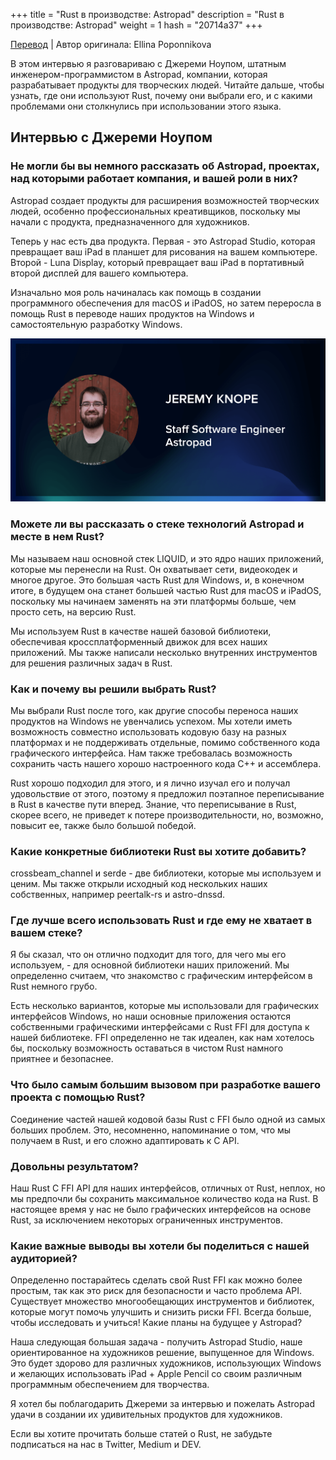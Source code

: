 +++
title = "Rust в производстве: Astropad"
description = "Rust в производстве: Astropad"
weight = 1
hash = "20714a37"
+++

[Перевод](https://serokell.io/blog/rust-in-production-astropad) | Автор оригинала: Ellina Poponnikova

В этом интервью я разговариваю с Джереми Ноупом, штатным инженером-программистом в Astropad, компании, которая разрабатывает продукты для творческих людей. Читайте дальше, чтобы узнать, где они используют Rust, почему они выбрали его, и с какими проблемами они столкнулись при использовании этого языка.

## Интервью с Джереми Ноупом

### Не могли бы вы немного рассказать об Astropad, проектах, над которыми работает компания, и вашей роли в них?

Astropad создает продукты для расширения возможностей творческих людей, особенно профессиональных креативщиков, поскольку мы начали с продукта, предназначенного для художников.

Теперь у нас есть два продукта. Первая - это Astropad Studio, которая превращает ваш iPad в планшет для рисования на вашем компьютере. Второй - Luna Display, который превращает ваш iPad в портативный второй дисплей для вашего компьютера.

Изначально моя роль начиналась как помощь в создании программного обеспечения для macOS и iPadOS, но затем переросла в помощь Rust в переводе наших продуктов на Windows и самостоятельную разработку Windows.

![Джереми Ноуп](/imgs/posts/20714a37_01.png)

### Можете ли вы рассказать о стеке технологий Astropad и месте в нем Rust?

Мы называем наш основной стек LIQUID, и это ядро наших приложений, которые мы перенесли на Rust. Он охватывает сети, видеокодек и многое другое. Это большая часть Rust для Windows, и, в конечном итоге, в будущем она станет большей частью Rust для macOS и iPadOS, поскольку мы начинаем заменять на эти платформы больше, чем просто сеть, на версию Rust.

Мы используем Rust в качестве нашей базовой библиотеки, обеспечивая кроссплатформенный движок для всех наших приложений. Мы также написали несколько внутренних инструментов для решения различных задач в Rust.

### Как и почему вы решили выбрать Rust?

Мы выбрали Rust после того, как другие способы переноса наших продуктов на Windows не увенчались успехом. Мы хотели иметь возможность совместно использовать кодовую базу на разных платформах и не поддерживать отдельные, помимо собственного кода графического интерфейса. Нам также требовалась возможность сохранить часть нашего хорошо настроенного кода C++ и ассемблера.

Rust хорошо подходил для этого, и я лично изучал его и получал удовольствие от этого, поэтому я предложил поэтапное переписывание в Rust в качестве пути вперед. Знание, что переписывание в Rust, скорее всего, не приведет к потере производительности, но, возможно, повысит ее, также было большой победой.

### Какие конкретные библиотеки Rust вы хотите добавить?

crossbeam_channel и serde - две библиотеки, которые мы используем и ценим. Мы также открыли исходный код нескольких наших собственных, например peertalk-rs и astro-dnssd.

### Где лучше всего использовать Rust и где ему не хватает в вашем стеке?

Я бы сказал, что он отлично подходит для того, для чего мы его используем, - для основной библиотеки наших приложений. Мы определенно считаем, что знакомство с графическим интерфейсом в Rust немного грубо.

Есть несколько вариантов, которые мы использовали для графических интерфейсов Windows, но наши основные приложения остаются собственными графическими интерфейсами с Rust FFI для доступа к нашей библиотеке. FFI определенно не так идеален, как нам хотелось бы, поскольку возможность оставаться в чистом Rust намного приятнее и безопаснее.

### Что было самым большим вызовом при разработке вашего проекта с помощью Rust?

Соединение частей нашей кодовой базы Rust с FFI было одной из самых больших проблем. Это, несомненно, напоминание о том, что мы получаем в Rust, и его сложно адаптировать к C API.

### Довольны результатом?

Наш Rust C FFI API для наших интерфейсов, отличных от Rust, неплох, но мы предпочли бы сохранить максимальное количество кода на Rust. В настоящее время у нас не было графических интерфейсов на основе Rust, за исключением некоторых ограниченных инструментов.

### Какие важные выводы вы хотели бы поделиться с нашей аудиторией?

Определенно постарайтесь сделать свой Rust FFI как можно более простым, так как это риск для безопасности и часто проблема API. Существует множество многообещающих инструментов и библиотек, которые могут помочь улучшить и снизить риски FFI. Всегда больше, чтобы исследовать и учиться!
Какие планы на будущее у Astropad?

Наша следующая большая задача - получить Astropad Studio, наше ориентированное на художников решение, выпущенное для Windows. Это будет здорово для различных художников, использующих Windows и желающих использовать iPad + Apple Pencil со своим различным программным обеспечением для творчества.

Я хотел бы поблагодарить Джереми за интервью и пожелать Astropad удачи в создании их удивительных продуктов для художников.

Если вы хотите прочитать больше статей о Rust, не забудьте подписаться на нас в Twitter, Medium и DEV. 